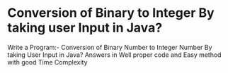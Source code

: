 
# Conversion of Binary to Integer By taking user Input in Java?

Write a Program:-
Conversion of Binary Number to Integer Number By taking User Input in Java?
Answers in Well proper code and Easy method with good Time Complexity

        